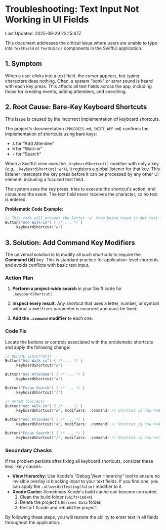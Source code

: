 # Troubleshooting: Text Input Not Working in UI Fields
Last Updated: 2025-08-29 23:15:47Z

This document addresses the critical issue where users are unable to type into `TextField` or `TextEditor` components in the SwiftUI application.

## 1. Symptom

When a user clicks into a text field, the cursor appears, but typing characters does nothing. Often, a system "bonk" or error sound is heard with each key press. This affects all text fields across the app, including those for creating events, adding attendees, and searching.

## 2. Root Cause: Bare-Key Keyboard Shortcuts

This issue is caused by the incorrect implementation of keyboard shortcuts.

The project's documentation (`PROGRESS.md`, `SWIFT_APP.md`) confirms the implementation of shortcuts using bare keys:
-   `A` for "Add Attendee"
-   `W` for "Walk-in"
-   `/` for "Search"

When a SwiftUI view uses the `.keyboardShortcut()` modifier with only a key (e.g., `.keyboardShortcut("w")`), it registers a global listener for that key. This listener intercepts the key press before it can be processed by any other UI element, including a focused text field.

The system sees the key press, tries to execute the shortcut's action, and consumes the event. The text field never receives the character, so no text is entered.

**Problematic Code Example:**
```swift
// This code will prevent the letter 'w' from being typed in ANY text field in the app.
Button("Add Walk-in") { /* ... */ }
    .keyboardShortcut("w")
```

## 3. Solution: Add Command Key Modifiers

The universal solution is to modify all such shortcuts to require the **Command (⌘)** key. This is standard practice for application-level shortcuts and avoids conflicts with basic text input.

### Action Plan

1.  **Perform a project-wide search** in your Swift code for `.keyboardShortcut(`.

2.  **Inspect every result.** Any shortcut that uses a letter, number, or symbol without a `modifiers` parameter is incorrect and must be fixed.

3.  **Add the `.command` modifier** to each one.

### Code Fix

Locate the buttons or controls associated with the problematic shortcuts and apply the following change:

```swift
// BEFORE (Incorrect)
Button("Add Walk-in") { /* ... */ }
    .keyboardShortcut("w")

Button("Add Attendee") { /* ... */ }
    .keyboardShortcut("a")

Button("Focus Search") { /* ... */ }
    .keyboardShortcut("/")

// AFTER (Correct)
Button("Add Walk-in") { /* ... */ }
    .keyboardShortcut("w", modifiers: .command) // Shortcut is now ⌘+W

Button("Add Attendee") { /* ... */ }
    .keyboardShortcut("a", modifiers: .command) // Shortcut is now ⌘+A

Button("Focus Search") { /* ... */ }
    .keyboardShortcut("/", modifiers: .command) // Shortcut is now ⌘+/
```

### Secondary Checks

If the problem persists after fixing all keyboard shortcuts, consider these less likely causes:

-   **View Hierarchy:** Use Xcode's "Debug View Hierarchy" tool to ensure no invisible overlay is blocking input to your text fields. If you find one, you can apply the `.allowsHitTesting(false)` modifier to it.
-   **Xcode Cache:** Sometimes Xcode's build cache can become corrupted.
    1.  Clean the build folder (`Shift+Cmd+K`).
    2.  Delete the project's `Derived Data` folder.
    3.  Restart Xcode and rebuild the project.

By following these steps, you will restore the ability to enter text in all fields throughout the application.
